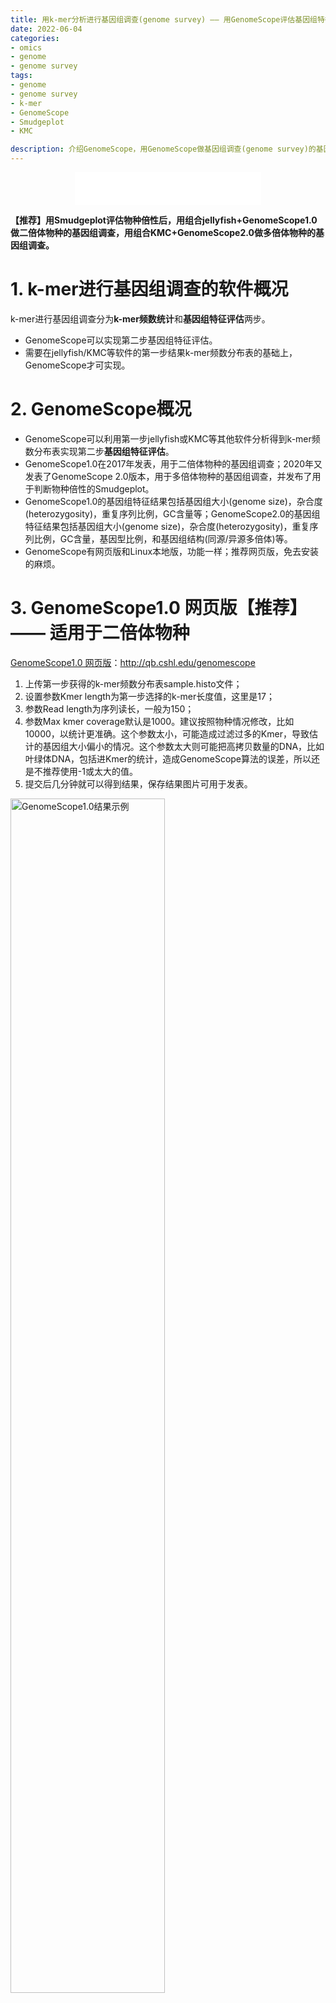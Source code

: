 ```yaml
---
title: 用k-mer分析进行基因组调查(genome survey) —— 用GenomeScope评估基因组特征+用Smudgeplot估计倍性
date: 2022-06-04
categories:
- omics
- genome
- genome survey
tags:
- genome
- genome survey
- k-mer
- GenomeScope
- Smudgeplot
- KMC

description: 介绍GenomeScope，用GenomeScope做基因组调查(genome survey)的基因组特征评估。用GenomeScope1.0评估二倍体物种的基因组大小、杂合度、重复率等基因组特征，用GenomeScope2.0评估多倍体物种的基因组大小、杂合度、重复率、基因型比例和基因组结构(同源/异源多倍体)等基因组特征，用Smudgeplot估计物种的倍性。
---
```


<div align="middle"><iframe frameborder="no" border="0" marginwidth="0" marginheight="0" width=298 height=52 src="//music.163.com/outchain/player?type=2&id=283098&auto=1&height=32"></iframe> </div>

**【推荐】用Smudgeplot评估物种倍性后，用组合jellyfish+GenomeScope1.0做二倍体物种的基因组调查，用组合KMC+GenomeScope2.0做多倍体物种的基因组调查。**

# 1. k-mer进行基因组调查的软件概况
k-mer进行基因组调查分为**k-mer频数统计**和**基因组特征评估**两步。
- GenomeScope可以实现第二步基因组特征评估。
- 需要在jellyfish/KMC等软件的第一步结果k-mer频数分布表的基础上，GenomeScope才可实现。

# 2. GenomeScope概况
- GenomeScope可以利用第一步jellyfish或KMC等其他软件分析得到k-mer频数分布表实现第二步**基因组特征评估**。
- GenomeScope1.0在2017年发表，用于二倍体物种的基因组调查；2020年又发表了GenomeScope 2.0版本，用于多倍体物种的基因组调查，并发布了用于判断物种倍性的Smudgeplot。
- GenomeScope1.0的基因组特征结果包括基因组大小(genome size)，杂合度(heterozygosity)，重复序列比例，GC含量等；GenomeScope2.0的基因组特征结果包括基因组大小(genome size)，杂合度(heterozygosity)，重复序列比例，GC含量，基因型比例，和基因组结构(同源/异源多倍体)等。
- GenomeScope有网页版和Linux本地版，功能一样；推荐网页版，免去安装的麻烦。

# 3. GenomeScope1.0 网页版【推荐】—— 适用于二倍体物种
[GenomeScope1.0 网页版](http://qb.cshl.edu/genomescope)：http://qb.cshl.edu/genomescope

1. 上传第一步获得的k-mer频数分布表sample.histo文件；
2. 设置参数Kmer length为第一步选择的k-mer长度值，这里是17；
3. 参数Read length为序列读长，一般为150；
4. 参数Max kmer coverage默认是1000。建议按照物种情况修改，比如10000，以统计更准确。这个参数太小，可能造成过滤过多的Kmer，导致估计的基因组大小偏小的情况。这个参数太大则可能把高拷贝数量的DNA，比如叶绿体DNA，包括进Kmer的统计，造成GenomeScope算法的误差，所以还是不推荐使用-1或太大的值。
5. 提交后几分钟就可以得到结果，保存结果图片可用于发表。

<img src="https://github.com/yanzhongsino/yanzhongsino.github.io/blob/hexo/source/images/omics_genome.survey_GenomeScope1.0.png?raw=true" width=70% title="GenomeScope1.0结果示例" align=center/>

**<p align="center">Figure 1. GenomeScope1.0结果示例</p>**

# 4. GenomeScope2.0 网页版 【推荐】 —— 适用于多倍体物种
[GenomeScope2.0 网页版](http://qb.cshl.edu/genomescope/genomescope2.0)：http://qb.cshl.edu/genomescope/genomescope2.0

GenomeScope2.0版本相较于1.0，进行了许多改进，主要是增加了多倍体物种的基因组调查，并提出Smudgeplot方法来估计基因组的倍性和基因组结构。

## 4.1. GenomeScope 2.0 使用步骤
1. 上传第一步获得的k-mer频数分布表histo文件；
2. 设置参数Kmer length为第一步选择的k-mer长度值，这里是17；
3. 参数倍性Ploidy根据物种的倍性设定，默认是二倍体，设置成2；
4. 参数Max k-mer coverage默认是-1，即不限制最大k-mer深度。建议按照物种情况修改，比如10000，以统计更准确。这个参数太小，可能造成过滤过多的Kmer，导致估计的基因组大小偏小的情况。这个参数太大则可能把高拷贝数量的DNA，比如叶绿体DNA，包括进Kmer的统计，造成GenomeScope算法的误差，所以还是不推荐使用-1或太大的值。
5. 参数Average k-mer coverage for polyploid genome默认是-1，即不进行筛选，可以根据情况调整。
6. 提交后几分钟就可以得到结果，保存结果图片可用于发表。

## 4.2. GenomeScope 2.0 结果
### 4.2.1. 二倍体结果
二倍体的GenomeScope 2.0 结果与GenomeScope 1.0 结果的主要不同之处在于杂合度结果(het)变成了2.0版本的代表基因型的aa和ab的比例，其中杂合基因型ab的比例即为杂合度。2.0结果中的p值代表设置的物种倍性。

<img src="https://github.com/yanzhongsino/yanzhongsino.github.io/blob/hexo/source/images/omics_genome.survey_GenomeScope2.0.png?raw=true" width=70% title="GenomeScope2.0二倍体结果示例" align=center/>

**<p align="center">Figure 2. GenomeScope2.0 二倍体结果示例</p>**

### 4.2.2. 区分异源四倍体和同源四倍体
GenomeScope2.0添加了参数倍性**Ploidy**，可以评估多倍体的基因组特征。

1. 四倍体共有两种可能的拓扑结构，代表着同源四倍体和异源四倍体，每种拓扑包含三种杂合基因型和一种纯合基因型，共有五种基因型。(五倍体有五种可能的拓扑，六倍体有十六种)
2. 根据结果中杂合基因型的分布模式可以区分异源四倍体和同源四倍体。

<img src="https://media.springernature.com/full/springer-static/image/art%3A10.1038%2Fs41467-020-14998-3/MediaObjects/41467_2020_14998_Fig2_HTML.png?as=webp" width=70% title="四倍体的两种拓扑结构可能性" align=center/>

**<p align="center">Figure 3. 四倍体的两种拓扑结构可能性 a异源四倍体，b同源四倍体**
from [GenomeScope 2.0 paper](https://www.nature.com/articles/s41467-020-14998-3)</p>

3. GenomeScope2.0的四倍体结果
在GenomeScope 2.0 的结果中，如果杂合基因型aaab的比例大于aabb，则认为该物种是异源四倍体；如果杂合基因型aaab的比例小于aabb，则认为该物种是同源四倍体。

<img src="https://media.springernature.com/full/springer-static/image/art%3A10.1038%2Fs41467-020-14998-3/MediaObjects/41467_2020_14998_Fig6_HTML.png?as=webp" width=70% title="GenomeScope2.0多倍体结果示例" align=center/>

**<p align="center">Figure 4. GenomeScope2.0 多倍体结果示例 a异源四倍体，b同源四倍体**
from [GenomeScope 2.0 paper](https://www.nature.com/articles/s41467-020-14998-3)</p>

# 5. GenomeScope1.0本地版 —— 适用于二倍体物种
GenomeScope1.0的本地版是用一个R脚本实现的，在[GenomeScope github](https://github.com/schatzlab/genomescope)可以下载genomescope.R脚本，下载后把genomescope.R文件加入环境变量即可使用。。

`Rscript genomescope.R sample.histo k-mer_length read_length output_dir [kmer_max] [verbose]`

必需参数
- sample.histo：频数分布直方表，jellyfish的结果。
- k-mer_length：k-mer长度，通常是17，21，与jellyfish一致。
- read_length：reads长度，这里是150bp的PE reads，所以是150。
- output_dir：输出目录，结果图和文本都输出到这个目录。

# 6. GenomeScope2.0本地版 —— 适用于多倍体物种
## 6.1. 下载和安装

```shell
git clone https://github.com/tbenavi1/genomescope2.0.git #下载
cd genomescope2.0/
mkdir ~/R_libs #创建主目录下的R_libs文件夹用于安装本地R库
echo "R_LIBS=~/R_libs/" >> ~/.Renviron #创建/编辑.Renviron文件，使得R在创建的R_libs文件夹加载库
Rscript install.R #安装
```

安装后把目录下的genomescope.R文件加入环境变量即可使用。

## 6.2. 使用

`genomescope.R -i histogram_file -o output_dir -k k-mer_length`

参数
- -i histogram_file：频数分布直方表，jellyfish或KMC的结果。
- -k k-mer_length：k-mer长度，通常是17，21，与jellyfish/KMC的设置一致。
- -o output_dir：输出目录，结果图和文本都输出到这个目录。
- -p ploidy：设置倍性。
- -l lambda：设置测序的平均k-mer覆盖率的初始猜测。
- -n name_prefix：设置输出文件的前缀。
- -m max_kmercov：设置从分析中排除高频k-mers的截止值，根据物种情况确定，推荐1000或10000。

# 7. GenomeScope实践经验
1. 实际使用中发现，GenomeScope1.0和2.0常常估算差异较大。建议二倍体还是使用GenomeScope1.0。
- 在估算一个约300Mb的二倍体基因组时，GenomeScope1.0估算出来267Mb，GenomeScope2.0估算出来149Mb。
- 在估算一个约6Gb的四倍体基因组时发现，GenomeScope1.0估算出来5.5Gb，GenomeScope2.0估算出来2.7Gb。

# 8. Smudgeplot
Smudgeplot是2020年与GenomeScope2.0一起发表的用于估计物种的倍性的软件。开发者计划接下来把Smudgeplot整合进GenomeScope。

## 8.1. Smudgeplot原理
Smudgeplot从k-mer数据库中提取杂合k-mer对，然后训练杂合k-mer对。

通过比较k-mer对覆盖度的总数(CovA + CovB)和相对覆盖度(CovB / (CovA + CovB))，统计杂合k-mers对的数量，Smudgeplot可以解析基因组结构。

## 8.2. Smudgeplot安装
1. 依赖
- 用于统计k-mers频数的软件。建议[KMC](https://github.com/tbenavi1/KMC)，里面包括一个smudge_pairs程序，用来找杂合k-mer对。也可以用jellyfish，参考[manual of smudgeplot with jellyfish](https://github.com/KamilSJaron/smudgeplot/wiki/manual-of-smudgeplot-with-jellyfish)。
- [GenomeScope2.0](https://github.com/tbenavi1/genomescope2.0)

2. 安装
`conda install -c bioconda smudgeplot` #conda安装

## 8.3. Smudgeplot使用
1. 运行
```
mkdir tmp
ls *.fastq.gz > FILES
kmc -k21 -t16 -m64 -ci1 -cs10000 @FILES kmcdb tmp #生成kmcdb_k21.hist文件
kmc_tools transform kmcdb histogram kmcdb_k21.hist -cx10000
```

2. kmc命令参数
- -k21：k-mer长度设置为21
- -t16：线程16
- -m64：内存64G，设置使用RAM的大致数量，范围1-1024。
- -ci1 -cs10000：统计k-mer coverages覆盖度范围在[1-10000]的。
- @FILES：保存了输入文件列表的文件名为FILES
- kmcdb：KMC数据库的输出文件名前缀
- tmp：临时目录

3. kmc_tools命令参数
- -cx10000：储存在直方图文件中counter的最大值。


## 8.4. Smudgeplot结果


# 9. references
1. [GenomeScope 1.0 github](https://github.com/schatzlab/genomescope)
2. [GenomeScope 2.0 github](https://github.com/tbenavi1/genomescope2.0)
3. [GenomeScope 1.0 paper](https://academic.oup.com/bioinformatics/article/33/14/2202/3089939)
4. [GenomeScope 2.0 + Smudgeplot paper](https://www.nature.com/articles/s41467-020-14998-3)
5. [Smudgeplot github](https://github.com/KamilSJaron/smudgeplot)